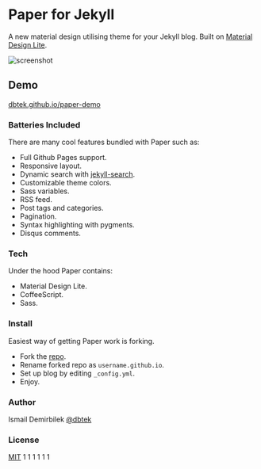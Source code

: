 # Paper for Jekyll
A new material design utilising theme for your Jekyll blog. Built on [Material Design Lite](http://www.getmdl.io/).

![screenshot](assets/screenshots/mockup.jpg)

## Demo
 [dbtek.github.io/paper-demo](http://dbtek.github.io/paper-demo)

### Batteries Included
There are many cool features bundled with Paper such as:

- Full Github Pages support.
- Responsive layout.
- Dynamic search with [jekyll-search](https://github.com/christian-fei/Simple-Jekyll-Search/).
- Customizable theme colors.
- Sass variables.
- RSS feed.
- Post tags and categories.
- Pagination.
- Syntax highlighting with pygments.
- Disqus comments.

### Tech
Under the hood Paper contains:  
- Material Design Lite.
- CoffeeScript.
- Sass.

### Install
Easiest way of getting Paper work is forking.

- Fork the [repo](https://github.com/dbtek/paper).
- Rename forked repo as `username.github.io`.
- Set up blog by editing `_config.yml`.
- Enjoy.

### Author
Ismail Demirbilek
[@dbtek](https://twitter.com/dbtek)

### License
[MIT](http://opensource.org/licenses/MIT)
1
1
1
1
1
1
